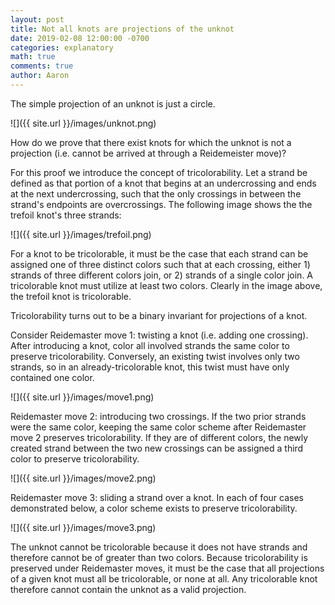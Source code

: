 ```yaml
---
layout: post
title: Not all knots are projections of the unknot
date: 2019-02-08 12:00:00 -0700
categories: explanatory
math: true
comments: true
author: Aaron
---
```



The simple projection of an unknot is just a circle.  

![]({{ site.url }}/images/unknot.png)  

How do we prove that there exist knots for which the unknot is not a projection (i.e. cannot be arrived at through a Reidemeister move)?  

For this proof we introduce the concept of tricolorability. Let a strand be defined as that portion of a knot that begins at an undercrossing and ends at the next undercrossing, such that the only crossings in between the strand's endpoints are overcrossings. The following image shows the the trefoil knot's three strands:  

![]({{ site.url }}/images/trefoil.png)  

For a knot to be tricolorable, it must be the case that each strand can be assigned one of three distinct colors such that at each crossing, either 1) strands of three different colors join, or 2) strands of a single color join. A tricolorable knot must utilize at least two colors. Clearly in the image above, the trefoil knot is tricolorable.  

Tricolorability turns out to be a binary invariant for projections of a knot.  

Consider Reidemaster move 1: twisting a knot (i.e. adding one crossing). After introducing a knot, color all involved strands the same color to preserve tricolorability. Conversely, an existing twist involves only two strands, so in an already-tricolorable knot, this twist must have only contained one color.  

![]({{ site.url }}/images/move1.png)  

Reidemaster move 2: introducing two crossings. If the two prior strands were the same color, keeping the same color scheme after Reidemaster move 2 preserves tricolorability. If they are of different colors, the newly created strand between the two new crossings can be assigned a third color to preserve tricolorability.  

![]({{ site.url }}/images/move2.png)  

Reidemaster move 3: sliding a strand over a knot. In each of four cases demonstrated below, a color scheme exists to preserve tricolorability.  

![]({{ site.url }}/images/move3.png)  

The unknot cannot be tricolorable because it does not have strands and therefore cannot be of greater than two colors. Because tricolorability is preserved under Reidemaster moves, it must be the case that all projections of a given knot must all be tricolorable, or none at all. Any tricolorable knot therefore cannot contain the unknot as a valid projection.

